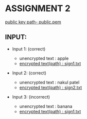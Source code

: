#       ASSIGNMENT 2

[public key path- public.pem ](./public.pem)
## INPUT:
* Input 1: (correct)
    -  unencrypted text : apple
    -  [encrypted text(path) : sign1.txt](./sign1.txt)
* Input 2: (correct)
    -  unencrypted text : nakul patel
    -  [encrypted text(path) : sign2.txt](./sign2.txt)

* Input 3: (incorrect)
    - unencrypted text : banana
    -   [encrypted text(path) : sign1.txt](./sign1.txt)